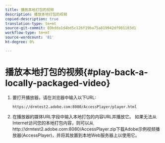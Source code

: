 ```yaml
---
title: 播放本地打包的视频
description: 播放本地打包的视频
copied-description: true
translation-type: tm+mt
source-git-commit: 89bdda1d4bd5c126f19ba75a819942df901183d1
workflow-type: tm+mt
source-wordcount: '81'
ht-degree: 0%

---
```



# 播放本地打包的视频{#play-back-a-locally-packaged-video}

1. 要打开播放器，请在浏览器中输入以下URL:

   ```
   https://drmtest2.adobe.com:8080/AccessPlayer/player.html
   ```

1. 在播放器的媒体URL字段中输入本地打包的内容URL并播放它。
如果无法从Internet访问您的本地打包内容，则可以从ht<span></span>tp://drmtest2.adobe.com:8080/AccessPlayer.zip下载Adobe示例视频播放器(AccessPlayer)，并将其放置到本地Web服务器上以使用它。